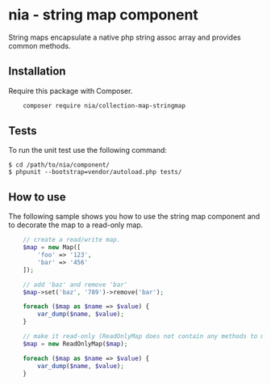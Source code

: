 # nia - string map component

String maps encapsulate a native php string assoc array and provides common methods.

## Installation

Require this package with Composer.

```bash
	composer require nia/collection-map-stringmap
```

## Tests
To run the unit test use the following command:

    $ cd /path/to/nia/component/
    $ phpunit --bootstrap=vendor/autoload.php tests/

## How to use
The following sample shows you how to use the string map component and to decorate the map to a read-only map.

```php
	// create a read/write map.
	$map = new Map([
	    'foo' => '123',
	    'bar' => '456'
	]);

	// add 'baz' and remove 'bar'
	$map->set('baz', '789')->remove('bar');

	foreach ($map as $name => $value) {
	    var_dump($name, $value);
	}

	// make it read-only (ReadOnlyMap does not contain any methods to manipulate the map)
	$map = new ReadOnlyMap($map);

	foreach ($map as $name => $value) {
	    var_dump($name, $value);
	}
```

